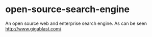 open-source-search-engine
=========================

An open source web and enterprise search engine. As can be seen http://www.gigablast.com/ 
